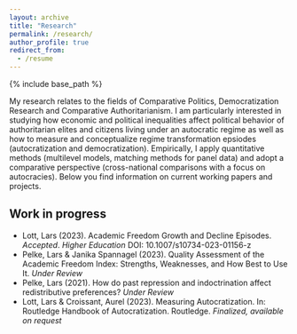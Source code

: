```yaml
---
layout: archive
title: "Research"
permalink: /research/
author_profile: true
redirect_from:
  - /resume
---
```


{% include base_path %}

My research relates to the fields of Comparative Politics, Democratization Research and Comparative Authoritarianism. I am particularly interested in studying how economic and political inequalities affect political behavior of authoritarian elites and citizens living under an autocratic regime as well as how to measure and conceptualize regime transformation epsiodes (autocratization and democratization). Empirically, I apply quantitative methods (multilevel models, matching methods for panel data) and adopt a comparative perspective (cross-national comparisons with a focus on autocracies). Below you find information on current working papers and projects.  

Work in progress
------

*  Lott, Lars (2023). Academic Freedom Growth and Decline Episodes. *Accepted*. *Higher Education* DOI: 10.1007/s10734-023-01156-z
*  Pelke, Lars & Janika Spannagel (2023). Quality Assessment of the Academic Freedom Index: Strengths, Weaknesses, and How Best to Use It. *Under Review*
*  Pelke, Lars (2021). How do past repression and indoctrination affect redistributive preferences? *Under Review*
*  Lott, Lars & Croissant, Aurel (2023). Measuring Autocratization. In: Routledge Handbook of Autocratization. Routledge. *Finalized, available on request*







